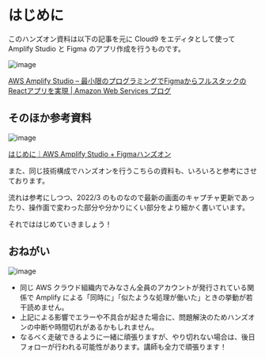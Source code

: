 # はじめに

このハンズオン資料は以下の記事を元に Cloud9 をエディタとして使って Amplify Studio と Figma のアプリ作成を行うものです。

![image](https://i.gyazo.com/31e637ad95d0cdc10b1f4918bcc9211f.jpg)

[AWS Amplify Studio – 最小限のプログラミングでFigmaからフルスタックのReactアプリを実現 | Amazon Web Services ブログ](https://aws.amazon.com/jp/blogs/news/aws-amplify-studio-figma-to-fullstack-react-app-with-minimal-programming/)

## そのほか参考資料

![image](https://i.gyazo.com/2f462e4f728fc4796862e68c506c5db8.png)

[はじめに｜AWS Amplify Studio + Figmaハンズオン](https://zenn.dev/shigeru_oda/books/521fa5a5a9c558c6275d/viewer/introduction)

また、同じ技術構成でハンズオンを行うこちらの資料も、いろいろと参考にさせております。

流れは参考にしつつ、2022/3 のものなので最新の画面のキャプチャ更新であったり、操作面で変わった部分や分かりにくい部分をより細かく書いています。

それでははじめていきましょう！

## おねがい

![image](https://i.gyazo.com/77b427f743657a3018d0e3da1080428e.png)

- 同じ AWS クラウド組織内でみなさん全員のアカウントが発行されている関係で Amplify による「同時に」「似たような処理が働いた」ときの挙動が若干読めません。
- 上記による影響でエラーや不具合が起きた場合に、問題解決のためハンズオンの中断や時間切れがあるかもしれません。
- なるべく走破できるように一緒に頑張りますが、やり切れない場合は、後日フォローが行われる可能性があります。講師も全力で頑張ります！
